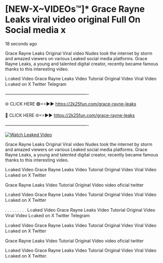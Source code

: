 # [NEW-X~VIDEOs™]* Grace Rayne Leaks viral video original Full On Social media x

18 seconds ago

Grace Rayne Leaks Original Viral video Nudes took the internet by storm and amazed viewers on various Leaked social media platforms. Grace Rayne Leaks, a young and talented digital creator, recently became famous thanks to this interesting video.

L𝚎aked Video Grace Rayne Leaks Video Tutorial Original Video Viral Video L𝚎aked on X Twitter Telegram

———————————————————-

🌐 CLICK HERE 🟢==►► https://2k25fun.com/grace-rayne-leaks

🔴 CLICK HERE 🌐==►► https://2k25fun.com/grace-rayne-leaks

———————————————————-

[![Watch Leaked Video](https://miro.medium.com/v2/resize:fit:828/format:webp/1*cilzJN44JGOrTw9NJCrNHA.gif "Watch Leaked Video")](https://2k25fun.com/grace-rayne-leaks)

Grace Rayne Leaks Original Viral video Nudes took the internet by storm and amazed viewers on various Leaked social media platforms. Grace Rayne Leaks, a young and talented digital creator, recently became famous thanks to this interesting video.

L𝚎aked Video Grace Rayne Leaks Video Tutorial Original Video Viral Video L𝚎aked on X Twitter

Grace Rayne Leaks Video Tutorial Original Video video oficial twitter

L𝚎aked Video Grace Rayne Leaks Video Tutorial Original Video Viral Video L𝚎aked on X Twitter

. . . . . . . . . L𝚎aked Video Grace Rayne Leaks Video Tutorial Original Video Viral Video L𝚎aked on X Twitter Telegram

L𝚎aked Video Grace Rayne Leaks Video Tutorial Original Video Viral Video L𝚎aked on X Twitter

Grace Rayne Leaks Video Tutorial Original Video video oficial twitter

L𝚎aked Video Grace Rayne Leaks Video Tutorial Original Video Viral Video L𝚎aked on X Twitter.